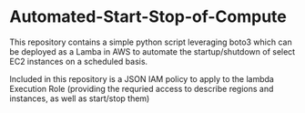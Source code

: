 # Automated-Start-Stop-of-Compute
This repository contains a simple python script leveraging boto3 which can be deployed as a Lamba in AWS to automate the startup/shutdown of select EC2 instances on a scheduled basis. 

Included in this repository is a JSON IAM policy to apply to the lambda Execution Role (providing the requried access to describe regions and instances, as well as start/stop them)